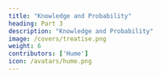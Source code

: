 ```yaml
---
title: "Knowledge and Probability"
heading: Part 3
description: "Knowledge and Probability"
image: /covers/treatise.png
weight: 6
contributors: ['Hume']
icon: /avatars/hume.png
---
```



<!-- date        = "2020-06-16" -->

